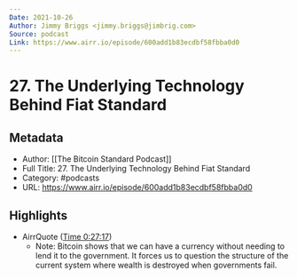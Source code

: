 ```yaml
---
Date: 2021-10-26
Author: Jimmy Briggs <jimmy.briggs@jimbrig.com>
Source: podcast
Link: https://www.airr.io/episode/600add1b83ecdbf58fbba0d0
---
```

# 27. The Underlying Technology Behind Fiat Standard

## Metadata
- Author: [[The Bitcoin Standard Podcast]]
- Full Title: 27. The Underlying Technology Behind Fiat Standard
- Category: #podcasts
- URL: https://www.airr.io/episode/600add1b83ecdbf58fbba0d0

## Highlights
- AirrQuote ([Time 0:27:17](https://www.airr.io/quote/60123f5ec9f3ab4905f39cfb))
    - Note: Bitcoin shows that we can have a currency without needing to lend it to the government. It forces us to question the structure of the current system where wealth is destroyed when governments fail.
